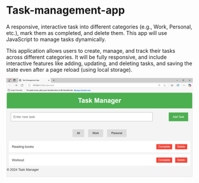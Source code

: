 # Task-management-app

A responsive, interactive task into different categories (e.g., Work, Personal, etc.), mark them as completed, and delete them. This app will use JavaScript to manage tasks dynamically.

This application allows users to create, manage, and track their tasks across different categories. It will be fully responsive, and include interactive features like adding, updating, and deleting tasks, and saving the state even after a page reload (using local storage).

![Image Alt](https://github.com/balan299/Task-management-app/blob/b45f831d57568e70e23fdef9637b554891e0d0fe/output.png)
